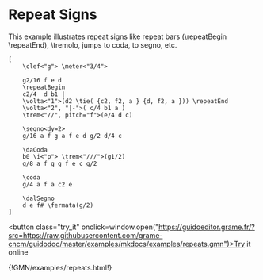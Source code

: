 
# Repeat Signs

This example illustrates repeat signs like repeat bars (\repeatBegin \repeatEnd), \tremolo, 
jumps to coda, to segno, etc.

~~~~~~
[
	\clef<"g"> \meter<"3/4">

	g2/16 f e d 
	\repeatBegin
	c2/4  d b1 |
	\volta<"1">(d2 \tie( {c2, f2, a } {d, f2, a })) \repeatEnd
	\volta<"2", "|-">( c/4 b1 a )
	\trem<"//", pitch="f">(e/4 d c)

	\segno<dy=2>
	g/16 a f g a f e d g/2 d/4 c 

	\daCoda
	b0 \i<"p"> \trem<"///">(g1/2)
	g/8 a f g g f e c g/2 
	
	\coda
	g/4 a f a c2 e 	

	\dalSegno
 	d e f# \fermata(g/2) 
]
~~~~~~


<button class="try_it" onclick=window.open("https://guidoeditor.grame.fr/?src=https://raw.githubusercontent.com/grame-cncm/guidodoc/master/examples/mkdocs/examples/repeats.gmn")>Try it online</button>

{!GMN/examples/repeats.html!}

